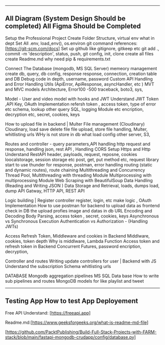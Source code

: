 -----------------------------------------------
All Diagram (System Design Should be completed)
All Figma Should be Completed
-----------------------------------------------

Setup the Professional Project 
    Create Folder Structure,
    virtual env what in dept
    Set All .env, load_env(), os.environ
    git command references:[https://git-scm.com/docs] 
    Set up github like gitignore, gitkeep etc
    git add ., commit -m 'description', status, push, 
    git config, init, clone 
    create all files
    create Readme.md why need 
    pip & requirements.txt

Connect The Database (mongodb, MS SQL Server) 
    memeory management
    create db, query, db config, response
    response, connection, creation table and DB
    Debug code in depth, username, password
    Custom API Handling and Error Handling 
    Utils (ApiError, ApiResponse, asyncHandler, etc )
    MVT and MVC models Architecture, Error100 -500 
    traceback, boto3, sys, 

Model - 
    User and video model with hooks and JWT
    Understand JWT Token ,API Key, OAuth Implementation 
    refersh token , access token, type of error etc
    schema, lookup other query SQL, logging Module etc
    encription, decryption etc, secret, cookies, keys

How to upload file in backend | Multer
File management (Cloudinary)
    Cloudinary, load save delete file 
    file upload, store file handling, 
    Multer, whitlisting urls 
    WHy is not store in db what load 
    config other server, S3, 

Routes and controller - 
    query parameters,API handling 
    http request and response,
    handling json, rest API , Handling CORS
    Setup Https and Http Understand RestAPI 
    header, payloads, request, reposne, cookies
    loocalstorage, session storage etc
    post, get, put method etc, request library
    start to use thunder for response, postman, error handling
    routing (static and dynamic routes), route chaining
    Multithreading and Concurrency
    Thread Pool, Multithreading with threading Module
    Multiprocessing with multiprocessing Module
    Web Scraping with BeautifulSoup
    Data Handling (Reading and  Writing JSON )
    Data Storage and Retrieval, loads, dumps load, dump
    API Gatway, HTTP API, REST API 

Logic building | Register controller
    register, login, etc 
    make logic , OAuth Implementation
    How to use postman for backend to upload data as frontend
    check in DB the upload profies image and datas in db
    URL Encoding and Decoding
    Body Parsing, 
    access token , secret, cookies, keys 
    Asynchronous vs Synchronous Execution
    Authentication vs Authorization - (Handling JWTs)

Access Refresh Token, Middleware and cookies in Backend
   Middlware, cookies, token depth
   Why is middlware, Lambda Function
   Access token and refresh token in Backend
   Concurrent Futures, password encription, decryption,

Controller and routes
    Writing update controllers for user | Backend with JS
    Understand the subscription Schema
    whitlisting urls 
    
DATABASE
    Mongodb aggregation pipelines
    MS SQL Data base
    How to write sub pipelines and routes
    MongoDB models for like playlist and tweet


-----------------------------------------------
Testing App 
    How to test App 
Deployement
-----------------------------------------------

Free API Understand: [https://freeapi.app] 

Readme.md:[https://www.geeksforgeeks.org/what-is-readme-md-file]

[https://github.com/PacktPublishing/Build-Full-Stack-Projects-with-FARM-stack/blob/main/fastapi-mongodb-crudapp/config/database.py]





